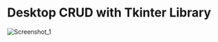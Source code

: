 # Desktop CRUD with Tkinter Library

![Screenshot_1](https://user-images.githubusercontent.com/58699231/81491139-107eb600-9250-11ea-8c31-a437544ca8ab.png)
